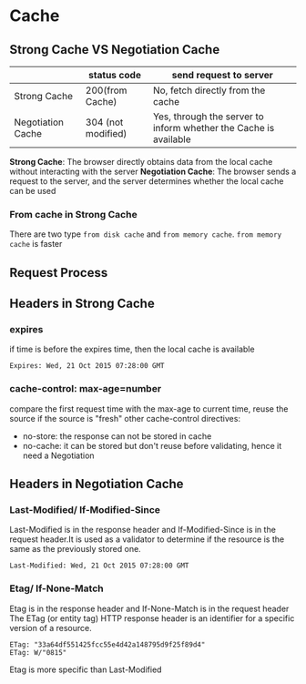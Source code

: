# Cache
## Strong Cache VS Negotiation Cache
|                   | status code        | send request to server                                           |
| ----------------- | ------------------ | ---------------------------------------------------------------- |
| Strong Cache      | 200(from Cache)    | No, fetch directly from the cache                                |
| Negotiation Cache | 304 (not modified) | Yes, through the server to inform whether the Cache is available |
**Strong Cache**:  The browser directly obtains data from the local cache without interacting with the server
**Negotiation Cache**: The browser sends a request to the server, and the server determines whether the local cache can be used

### From cache in Strong Cache
There are two type `from disk cache` and `from memory cache`. `from memory cache` is faster

## Request Process

## Headers in Strong Cache
### expires
if time is before the expires time, then the local cache is available
``` http
Expires: Wed, 21 Oct 2015 07:28:00 GMT
```

### cache-control: max-age=number
compare the first request time with the max-age to current time, reuse the source if the source is "fresh"
other cache-control directives:
* no-store: the response can not be stored in cache
* no-cache: it can be stored but don't reuse before validating, hence it need a Negotiation

## Headers in Negotiation Cache
### Last-Modified/ If-Modified-Since
Last-Modified is in the response header and If-Modified-Since is in the request header.It is used as a validator to determine if the resource is the same as the previously stored one.
```
Last-Modified: Wed, 21 Oct 2015 07:28:00 GMT
```

### Etag/ If-None-Match
Etag is in the response header and If-None-Match is in the request header
The ETag (or entity tag) HTTP response header is an identifier for a specific version of a resource.
```
ETag: "33a64df551425fcc55e4d42a148795d9f25f89d4"
ETag: W/"0815"
```
Etag is more specific than Last-Modified
